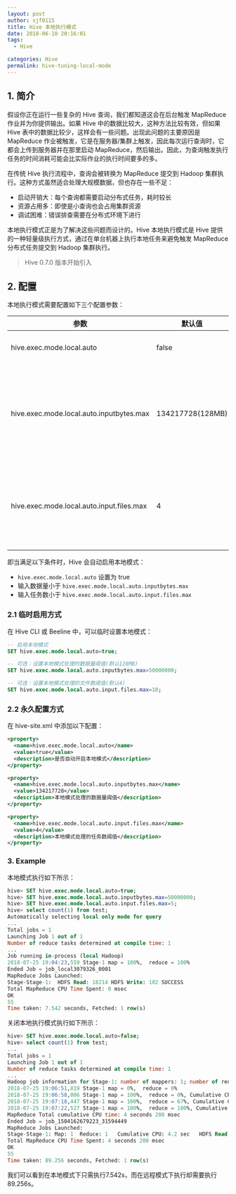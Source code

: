 ```yaml
---
layout: post
author: sjf0115
title: Hive 本地执行模式
date: 2018-06-10 20:16:01
tags:
  - Hive

categories: Hive
permalink: hive-tuning-local-mode
---
```


## 1. 简介

假设你正在运行一些复杂的 Hive 查询，我们都知道这会在后台触发 MapReduce 作业并为你提供输出。如果 Hive 中的数据比较大，这种方法比较有效，但如果 Hive 表中的数据比较少，这样会有一些问题。出现此问题的主要原因是 MapReduce 作业被触发，它是在服务器/集群上触发，因此每次运行查询时，它都会上传到服务器并在那里启动 MapReduce，然后输出。因此，为查询触发执行任务的时间消耗可能会比实际作业的执行时间要多的多。

在传统 Hive 执行流程中，查询会被转换为 MapReduce 提交到 Hadoop 集群执行。这种方式虽然适合处理大规模数据，但也存在一些不足：
- 启动开销大：每个查询都需要启动分布式任务，耗时较长
- 资源占用多：即使是小查询也会占用集群资源
- 调试困难：错误排查需要在分布式环境下进行

本地执行模式正是为了解决这些问题而设计的。Hive 本地执行模式是 Hive 提供的一种轻量级执行方式，通过在单台机器上执行本地任务来避免触发 MapReduce 分布式任务提交到 Hadoop 集群执行。

> Hive 0.7.0 版本开始引入

## 2. 配置

本地执行模式需要配置如下三个配置参数：

参数|默认值|描述
---|---|---
hive.exec.mode.local.auto| false | 是否自动启动本地运行模式
hive.exec.mode.local.auto.inputbytes.max | 134217728(128MB)| 设置本地模式处理的数据量阈值(默认128MB)，只有当第一个参数为 true 时才有效
hive.exec.mode.local.auto.input.files.max | 4 | 设置本地模式处理的任务数阈值，只有当第一个参数为 true 时才有效

即当满足以下条件时，Hive 会自动启用本地模式：
- `hive.exec.mode.local.auto` 设置为 true
- 输入数据量小于 `hive.exec.mode.local.auto.inputbytes.max`
- 输入任务数小于 `hive.exec.mode.local.auto.input.files.max`

### 2.1 临时启用方式

在 Hive CLI 或 Beeline 中，可以临时设置本地模式：
```sql
-- 启用本地模式
SET hive.exec.mode.local.auto=true;

-- 可选：设置本地模式处理的数据量阈值(默认128MB)
SET hive.exec.mode.local.auto.inputbytes.max=50000000;

-- 可选：设置本地模式处理的文件数阈值(默认4)
SET hive.exec.mode.local.auto.input.files.max=10;
```

### 2.2 永久配置方式

在 hive-site.xml 中添加以下配置：
```xml
<property>
  <name>hive.exec.mode.local.auto</name>
  <value>true</value>
  <description>是否自动开启本地模式</description>
</property>

<property>
  <name>hive.exec.mode.local.auto.inputbytes.max</name>
  <value>134217728</value>
  <description>本地模式处理的数据量阈值</description>
</property>

<property>
  <name>hive.exec.mode.local.auto.input.files.max</name>
  <value>4</value>
  <description>本地模式处理的任务数阈值</description>
</property>
```

### 3. Example

本地模式执行如下所示：
```sql
hive> SET hive.exec.mode.local.auto=true;
hive> SET hive.exec.mode.local.auto.inputbytes.max=50000000;
hive> SET hive.exec.mode.local.auto.input.files.max=5;
hive> select count(1) from test;
Automatically selecting local only mode for query
...
Total jobs = 1
Launching Job 1 out of 1
Number of reduce tasks determined at compile time: 1
...
Job running in-process (local Hadoop)
2018-07-25 19:04:23,559 Stage-1 map = 100%,  reduce = 100%
Ended Job = job_local3079326_0001
MapReduce Jobs Launched:
Stage-Stage-1:  HDFS Read: 18214 HDFS Write: 102 SUCCESS
Total MapReduce CPU Time Spent: 0 msec
OK
55
Time taken: 7.542 seconds, Fetched: 1 row(s)
```
关闭本地执行模式执行如下所示：
```sql
hive> SET hive.exec.mode.local.auto=false;
hive> select count(1) from test;
...
Total jobs = 1
Launching Job 1 out of 1
Number of reduce tasks determined at compile time: 1
...
Hadoop job information for Stage-1: number of mappers: 1; number of reducers: 1
2018-07-25 19:06:51,819 Stage-1 map = 0%,  reduce = 0%
2018-07-25 19:06:58,006 Stage-1 map = 100%,  reduce = 0%, Cumulative CPU 2.24 sec
2018-07-25 19:07:18,447 Stage-1 map = 100%,  reduce = 67%, Cumulative CPU 3.14 sec
2018-07-25 19:07:22,527 Stage-1 map = 100%,  reduce = 100%, Cumulative CPU 4.2 sec
MapReduce Total cumulative CPU time: 4 seconds 200 msec
Ended Job = job_1504162679223_31594449
MapReduce Jobs Launched:
Stage-Stage-1: Map: 1  Reduce: 1   Cumulative CPU: 4.2 sec   HDFS Read: 18103 HDFS Write: 102 SUCCESS
Total MapReduce CPU Time Spent: 4 seconds 200 msec
OK
55
Time taken: 89.256 seconds, Fetched: 1 row(s)
```
我们可以看到在本地模式下只需执行7.542s，而在远程模式下执行却需要执行89.256s。
